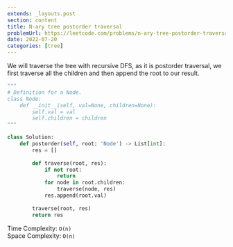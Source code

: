```yaml
---
extends: _layouts.post
section: content
title: N-ary tree postorder traversal
problemUrl: https://leetcode.com/problems/n-ary-tree-postorder-traversal/
date: 2022-07-20
categories: [tree]
---
```


We will traverse the tree with recursive DFS, as it is postorder traversal, we first traverse all the children and then append the root to our result.

```python
"""
# Definition for a Node.
class Node:
    def __init__(self, val=None, children=None):
        self.val = val
        self.children = children
"""

class Solution:
    def postorder(self, root: 'Node') -> List[int]:
        res = []
        
        def traverse(root, res):
            if not root:
                return 
            for node in root.children:
                traverse(node, res)
            res.append(root.val)
            
        traverse(root, res)
        return res
```

Time Complexity: `O(n)` <br/>
Space Complexity: `O(n)`
